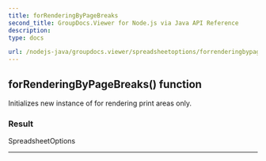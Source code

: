 ```yaml
---
title: forRenderingByPageBreaks
second_title: GroupDocs.Viewer for Node.js via Java API Reference
description: 
type: docs

url: /nodejs-java/groupdocs.viewer/spreadsheetoptions/forrenderingbypagebreaks/
---
```


## forRenderingByPageBreaks()  function
Initializes new instance of  for rendering print areas only.

### Result
SpreadsheetOptions


---



